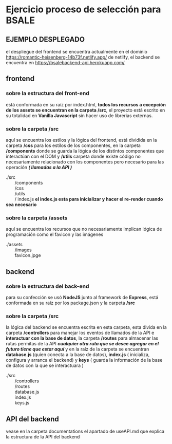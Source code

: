 # Ejercicio proceso de selección para BSALE

## EJEMPLO DESPLEGADO
el despliegue del frontend se encuentra actualmente en el dominio https://romantic-heisenberg-14b73f.netlify.app/ de netlify, el backend se encuentra en https://bsalebackend-api.herokuapp.com/

## frontend

### sobre la estructura del front-end

está conformada en su raíz por index.html, **todos los recursos a excepción de los assets se encuentran en la carpeta /src**, el proyecto está escrito en su totalidad en **Vanilla Javascript**
sin hacer uso de librerias externas.

### sobre la carpeta /src

aquí se encuentra los estilos y la lógica del frontend, está dividida en la carpeta **/css** para los estilos de los componentes, en la carpeta **/components** donde se guarda la lógica de los distintos componentes que interactúan con el DOM y **/utils** carpeta donde existe código no necesariamente relacionado con los componentes pero necesario para las operación **_( llamadas a la API )_**  

./src  
&nbsp;&nbsp;&nbsp;&nbsp;&nbsp;&nbsp;&nbsp;/components  
&nbsp;&nbsp;&nbsp;&nbsp;&nbsp;&nbsp;&nbsp;/css  
&nbsp;&nbsp;&nbsp;&nbsp;&nbsp;&nbsp;&nbsp;/utils  
&nbsp;&nbsp;&nbsp;&nbsp;&nbsp;&nbsp;&nbsp;/ index.js   **el index.js esta para inicializar y hacer el re-render cuando sea necesario**


### sobre la carpeta /assets

aquí se encuentra los recursos que no necesariamente implican lógica de programación como el favicon y las imágenes  

./assets  
&nbsp;&nbsp;&nbsp;&nbsp;&nbsp;&nbsp;&nbsp;/images    
&nbsp;&nbsp;&nbsp;&nbsp;&nbsp;&nbsp;&nbsp;favicon.jpge   

  

   


## backend

### sobre la estructura del back-end
para su confección se usó **NodeJS** junto al framework de **Express**, está conformada en su raíz por los package.json y la carpeta **/src**


### sobre la carpeta /src


la lógica del backend se encuentra escrita en esta carpeta, esta divida en la carpeta **/controllers** para manejar los eventos de llamados de la API e **interactuar con la base de datos**, la carpeta **/routes** para almacenar las rutas permitas de la API _**cualquier otra ruta que se desee agregar en el futuro tiene que estar aquí**_ y en la raíz de la carpeta se encuentran **database.js** (quien conecta a la base de datos), **index.js** ( inicializa, configura y arranca el backend) y **keys** ( guarda la información de la base de datos con la que se interactuara )  

./src  
&nbsp;&nbsp;&nbsp;&nbsp;&nbsp;&nbsp;&nbsp;/controllers    
&nbsp;&nbsp;&nbsp;&nbsp;&nbsp;&nbsp;&nbsp;/routes    
&nbsp;&nbsp;&nbsp;&nbsp;&nbsp;&nbsp;&nbsp;database.js    
&nbsp;&nbsp;&nbsp;&nbsp;&nbsp;&nbsp;&nbsp;index.js  
&nbsp;&nbsp;&nbsp;&nbsp;&nbsp;&nbsp;&nbsp;keys.js 

## API del backend

vease en la carpeta documentations el apartado de useAPI.md que explica la estructura de la API del backend




